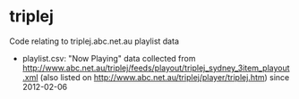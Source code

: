 triplej
=======

Code relating to triplej.abc.net.au playlist data

* playlist.csv: "Now Playing" data collected from http://www.abc.net.au/triplej/feeds/playout/triplej_sydney_3item_playout.xml (also listed on http://www.abc.net.au/triplej/player/triplej.htm) since 2012-02-06
